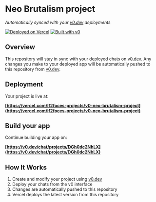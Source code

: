 #   Neo Brutalism project

*Automatically synced with your [v0.dev](https://v0.dev) deployments*

[![Deployed on Vercel](https://img.shields.io/badge/Deployed%20on-Vercel-black?style=for-the-badge&logo=vercel)](https://vercel.com/lf2foces-projects/v0-neo-brutalism-project)
[![Built with v0](https://img.shields.io/badge/Built%20with-v0.dev-black?style=for-the-badge)](https://v0.dev/chat/projects/DGh0dc2NhLX)

## Overview

This repository will stay in sync with your deployed chats on [v0.dev](https://v0.dev).
Any changes you make to your deployed app will be automatically pushed to this repository from [v0.dev](https://v0.dev).

## Deployment

Your project is live at:

**[https://vercel.com/lf2foces-projects/v0-neo-brutalism-project](https://vercel.com/lf2foces-projects/v0-neo-brutalism-project)**

## Build your app

Continue building your app on:

**[https://v0.dev/chat/projects/DGh0dc2NhLX](https://v0.dev/chat/projects/DGh0dc2NhLX)**

## How It Works

1. Create and modify your project using [v0.dev](https://v0.dev)
2. Deploy your chats from the v0 interface
3. Changes are automatically pushed to this repository
4. Vercel deploys the latest version from this repository